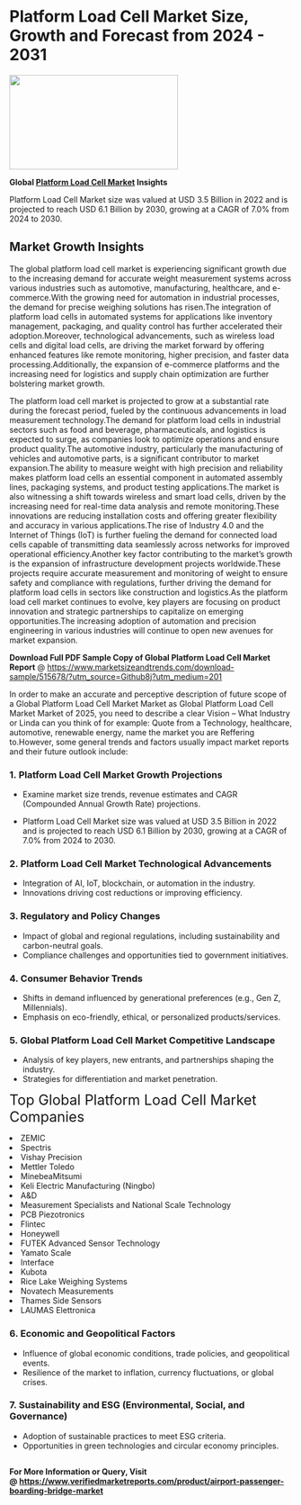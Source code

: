 <H1>Platform Load Cell Market Size, Growth and Forecast from 2024 - 2031</H1><img class="aligncenter size-medium wp-image-584254" src="https://thirdeyenews.in/wp-content/uploads/2024/09/Global-Market-Research-300x168.jpeg" alt="" width="300" height="168" /><p><strong>Global&nbsp;<a href="https://www.marketsizeandtrends.com/download-sample/515678/?utm_source=Github8j?utm_medium=201">Platform Load Cell Market</a> Insights</strong></p><p>Platform Load Cell Market size was valued at USD 3.5 Billion in 2022 and is projected to reach USD 6.1 Billion by 2030, growing at a CAGR of 7.0% from 2024 to 2030.</p><p><h2>Market Growth Insights</h2> <p>The global platform load cell market is experiencing significant growth due to the increasing demand for accurate weight measurement systems across various industries such as automotive, manufacturing, healthcare, and e-commerce.With the growing need for automation in industrial processes, the demand for precise weighing solutions has risen.The integration of platform load cells in automated systems for applications like inventory management, packaging, and quality control has further accelerated their adoption.Moreover, technological advancements, such as wireless load cells and digital load cells, are driving the market forward by offering enhanced features like remote monitoring, higher precision, and faster data processing.Additionally, the expansion of e-commerce platforms and the increasing need for logistics and supply chain optimization are further bolstering market growth.</p> <p>The platform load cell market is projected to grow at a substantial rate during the forecast period, fueled by the continuous advancements in load measurement technology.The demand for platform load cells in industrial sectors such as food and beverage, pharmaceuticals, and logistics is expected to surge, as companies look to optimize operations and ensure product quality.The automotive industry, particularly the manufacturing of vehicles and automotive parts, is a significant contributor to market expansion.The ability to measure weight with high precision and reliability makes platform load cells an essential component in automated assembly lines, packaging systems, and product testing applications.The market is also witnessing a shift towards wireless and smart load cells, driven by the increasing need for real-time data analysis and remote monitoring.These innovations are reducing installation costs and offering greater flexibility and accuracy in various applications.The rise of Industry 4.0 and the Internet of Things (IoT) is further fueling the demand for connected load cells capable of transmitting data seamlessly across networks for improved operational efficiency.Another key factor contributing to the market’s growth is the expansion of infrastructure development projects worldwide.These projects require accurate measurement and monitoring of weight to ensure safety and compliance with regulations, further driving the demand for platform load cells in sectors like construction and logistics.As the platform load cell market continues to evolve, key players are focusing on product innovation and strategic partnerships to capitalize on emerging opportunities.The increasing adoption of automation and precision engineering in various industries will continue to open new avenues for market expansion.</p><p><span class=""><strong>Download Full PDF Sample Copy of Global Platform Load Cell Market Report</strong> @ <a href="https://www.marketsizeandtrends.com/download-sample/515678/?utm_source=Github8j?utm_medium=201" target="_blank">https://www.marketsizeandtrends.com/download-sample/515678/?utm_source=Github8j?utm_medium=201</a></span></p><p>In order to make an accurate and perceptive description of future scope of a Global&nbsp;Platform Load Cell Market Market as Global&nbsp;Platform Load Cell Market Market of 2025, you need to describe a clear Vision &ndash; What Industry or Linda can you think of for example: Quote from a Technology, healthcare, automotive, renewable energy, name the market you are Reffering to.However, some general trends and factors usually impact market reports and their future outlook include:</p><h3>1.&nbsp;<strong>Platform Load Cell Market Growth Projections</strong></h3><ul><li>Examine market size trends, revenue estimates and CAGR (Compounded Annual Growth Rate) projections.</li><li><p>Platform Load Cell Market size was valued at USD 3.5 Billion in 2022 and is projected to reach USD 6.1 Billion by 2030, growing at a CAGR of 7.0% from 2024 to 2030.</p></li></ul><h3>2.&nbsp;<strong>Platform Load Cell Market Technological Advancements</strong></h3><ul><li>Integration of AI, IoT, blockchain, or automation in the industry.</li><li>Innovations driving cost reductions or improving efficiency.</li></ul><h3>3.&nbsp;<strong>Regulatory and Policy Changes</strong></h3><ul><li>Impact of global and regional regulations, including sustainability and carbon-neutral goals.</li><li>Compliance challenges and opportunities tied to government initiatives.</li></ul><h3>4.&nbsp;<strong>Consumer Behavior Trends</strong></h3><ul><li>Shifts in demand influenced by generational preferences (e.g., Gen Z, Millennials).</li><li>Emphasis on eco-friendly, ethical, or personalized products/services.</li></ul><h3>5.&nbsp;<strong>Global Platform Load Cell Market Competitive Landscape</strong></h3><ul><li>Analysis of key players, new entrants, and partnerships shaping the industry.</li><li>Strategies for differentiation and market penetration.</li></ul><p data-pm-slice="1 1 []"><span style="color: inherit; font-family: inherit; font-size: 25px;">Top Global Platform Load Cell Market Companies</span></p><div class="" data-test-id=""><p><li>ZEMIC</li><li> Spectris</li><li> Vishay Precision</li><li> Mettler Toledo</li><li> MinebeaMitsumi</li><li> Keli Electric Manufacturing (Ningbo)</li><li> A&D</li><li> Measurement Specialists and National Scale Technology</li><li> PCB Piezotronics</li><li> Flintec</li><li> Honeywell</li><li> FUTEK Advanced Sensor Technology</li><li> Yamato Scale</li><li> Interface</li><li> Kubota</li><li> Rice Lake Weighing Systems</li><li> Novatech Measurements</li><li> Thames Side Sensors</li><li> LAUMAS Elettronica</li></p></div><h3>6.&nbsp;<strong>Economic and Geopolitical Factors</strong></h3><ul><li>Influence of global economic conditions, trade policies, and geopolitical events.</li><li>Resilience of the market to inflation, currency fluctuations, or global crises.</li></ul><h3>7.&nbsp;<strong>Sustainability and ESG (Environmental, Social, and Governance)</strong></h3><ul><li>Adoption of sustainable practices to meet ESG criteria.</li><li>Opportunities in green technologies and circular economy principles.</li></ul><h2><strong style="font-size: 14px;">For More Information or Query, Visit @&nbsp;</strong><a style="background-color: #ffffff; font-size: 14px;" href="https://www.marketsizeandtrends.com/report/platform-load-cell-market/" target="_blank">https://www.verifiedmarketreports.com/product/airport-passenger-boarding-bridge-market</a></h2>